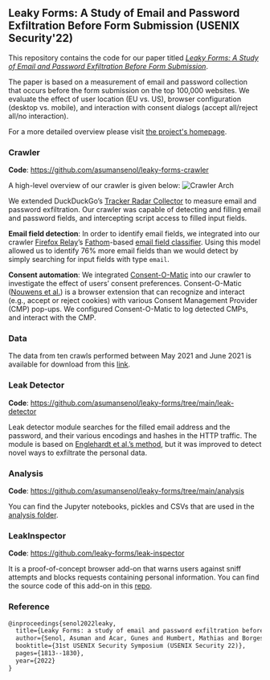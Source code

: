 ## Leaky Forms: A Study of Email and Password Exfiltration Before Form Submission (USENIX Security'22)

This repository contains the code for our paper titled [_Leaky Forms: A Study of Email and Password Exfiltration Before Form Submission_](https://homes.esat.kuleuven.be/~asenol/leaky-forms/leaky-forms-usenix-sec22.pdf).

The paper is based on a measurement of email and password collection that occurs before the form submission on the top 100,000 websites. We evaluate the effect of user location (EU vs. US), browser configuration (desktop vs. mobile), and interaction with consent dialogs (accept all/reject all/no interaction).

For a more detailed overview please visit [the project's homepage](https://homes.esat.kuleuven.be/~asenol/leaky-forms).

### Crawler

**Code**: https://github.com/asumansenol/leaky-forms-crawler

A high-level overview of our crawler is given below:
![Crawler Arch](https://user-images.githubusercontent.com/48864422/156778150-9915495d-21e3-436f-ab9f-0a639a15701c.png)

We extended DuckDuckGo’s [Tracker Radar Collector](https://github.com/duckduckgo/tracker-radar-collector) to measure email and password exfiltration. Our crawler was capable of detecting and filling email and password fields, and intercepting script access to filled input fields.

**Email field detection**: In order to identify email fields, we integrated into our crawler [Firefox Relay](https://github.com/mozilla/fx-private-relay)’s [Fathom](https://mozilla.github.io/fathom/)-based [email field classifier](https://github.com/mozilla/fx-private-relay/blob/v1.2.2/extension/js/email_detector.js). Using this model allowed us to identify 76% more email fields than we would detect by simply searching for input fields with type `email`.

**Consent automation**: We integrated [Consent-O-Matic](https://github.com/cavi-au/Consent-O-Matic/) into our crawler to investigate the effect of users’ consent preferences. Consent-O-Matic ([Nouwens et al.](https://arxiv.org/pdf/2001.02479.pdf)) is a browser extension that can recognize and interact (e.g., accept or reject cookies) with various Consent Management Provider (CMP) pop-ups. We configured Consent-O-Matic to log detected CMPs, and interact with the CMP.

### Data
The data from ten crawls performed between May 2021 and June 2021 is available for download from this [link](https://data.ru.nl/collections/ru/icis/usenix-sec-22_dsc_549).

### Leak Detector

**Code**: https://github.com/asumansenol/leaky-forms/tree/main/leak-detector

Leak detector module searches for the filled email address and the password, and their various encodings and hashes in the HTTP traffic. The module is based on [Englehardt et al.’s method](https://petsymposium.org/2018/files/papers/issue1/paper42-2018-1-source.pdf), but it was improved to detect novel ways to exfiltrate the personal data. 

### Analysis

**Code**: https://github.com/asumansenol/leaky-forms/tree/main/analysis

You can find the Jupyter notebooks, pickles and CSVs that are used in the [analysis folder](https://github.com/asumansenol/leaky-forms/tree/main/analysis).

### LeakInspector

**Code**: https://github.com/leaky-forms/leak-inspector

It is a proof-of-concept browser add-on that warns users against sniff attempts and blocks requests containing personal information. You can find the source code of this add-on in this [repo](https://github.com/asumansenol/leaky-forms/leak-inspector). 

### Reference

```tex
@inproceedings{senol2022leaky,
  title={Leaky Forms: a study of email and password exfiltration before form submission},
  author={Senol, Asuman and Acar, Gunes and Humbert, Mathias and Borgesius, Frederik Zuiderveen},
  booktitle={31st USENIX Security Symposium (USENIX Security 22)},
  pages={1813--1830},
  year={2022}
}
```
